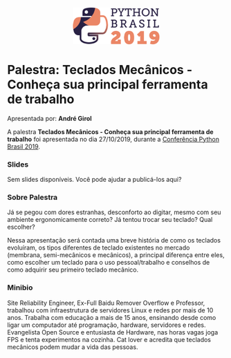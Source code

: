 <p align="center"><img src="../../logo_python_brasil_2019-01.svg" width="200"></p>

# Palestra: Teclados Mecânicos - Conheça sua principal ferramenta de trabalho
Apresentada por: **André Girol**


A palestra **Teclados Mecânicos - Conheça sua principal ferramenta de trabalho** foi apresentada no dia 27/10/2019, durante a [Conferência Python Brasil 2019](http://2019.pythonbrasil.org.br).



### Slides

Sem slides disponíveis. Você pode ajudar a publicá-los aqui?



### Sobre Palestra
Já se pegou com dores estranhas, desconforto ao digitar, mesmo com seu ambiente ergonomicamente correto? Já tentou trocar seu teclado? Qual escolher?

Nessa apresentação será contada uma breve história de como os teclados evoluíram, os tipos diferentes de teclado existentes no mercado (membrana, semi-mecânicos e mecânicos), a principal diferença entre eles, como escolher um teclado para o uso pessoal/trabalho e conselhos de como adquirir seu primeiro teclado mecânico.



### Minibio
Site Reliability Engineer, Ex-Full Baidu Remover Overflow e Professor, trabalhou com infraestrutura de servidores Linux e redes por mais de 10 anos. Trabalha com educação a mais de 15 anos, ensinando desde como ligar um computador até programação, hardware, servidores e redes. Evangelista Open Source e entusiasta de Hardware, nas horas vagas joga FPS e tenta experimentos na cozinha. Cat lover e acredita que teclados mecânicos podem mudar a vida das pessoas.


